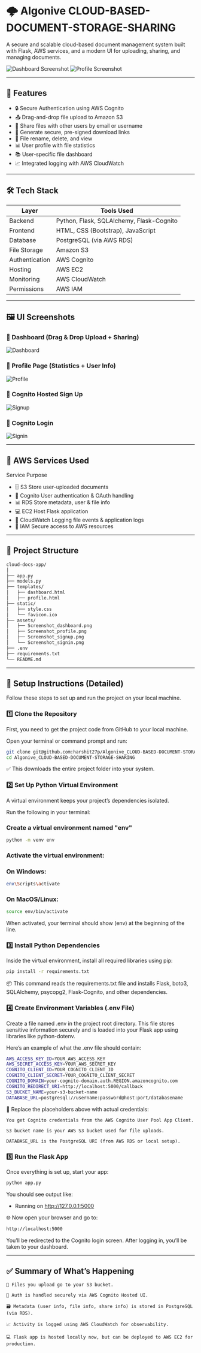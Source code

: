 # 🌩️ Algonive CLOUD-BASED-DOCUMENT-STORAGE-SHARING

A secure and scalable cloud-based document management system built with Flask, AWS services, and a modern UI for uploading, sharing, and managing documents.

![Dashboard Screenshot](assets/Screenshot_dashboard.png)
![Profile Screenshot](assets/Screenshot_profile.png)

---

## 🚀 Features

- 🔒 Secure Authentication using AWS Cognito
- 📤 Drag-and-drop file upload to Amazon S3
- 👥 Share files with other users by email or username
- 🔐 Generate secure, pre-signed download links
- 🧾 File rename, delete, and view
- 📊 User profile with file statistics
- 📚 User-specific file dashboard
- 📈 Integrated logging with AWS CloudWatch

---

## 🛠️ Tech Stack

| Layer          | Tools Used                                 |
|----------------|---------------------------------------------|
| Backend        | Python, Flask, SQLAlchemy, Flask-Cognito    |
| Frontend       | HTML, CSS (Bootstrap), JavaScript           |
| Database       | PostgreSQL (via AWS RDS)                    |
| File Storage   | Amazon S3                                   |
| Authentication | AWS Cognito                                 |
| Hosting        | AWS EC2                                     |
| Monitoring     | AWS CloudWatch                              |
| Permissions    | AWS IAM                                     |

---

## 🖼️ UI Screenshots

### 📂 Dashboard (Drag & Drop Upload + Sharing)
![Dashboard](assets/Screenshot_dashboard.png)

### 👤 Profile Page (Statistics + User Info)
![Profile](assets/Screenshot_profile.png)

### 🔐 Cognito Hosted Sign Up
![Signup](assets/Screenshot_signup.png)

### 🔑 Cognito Login
![Signin](assets/Screenshot_signin.png)

---
## 🧠 AWS Services Used
Service	Purpose
- 🗄️ S3	Store user-uploaded documents
- 🧠 Cognito	User authentication & OAuth handling
- 📊 RDS	Store metadata, user & file info
- 💻 EC2	Host Flask application
- 📜 CloudWatch	Logging file events & application logs
- 🔐 IAM	Secure access to AWS resources

---
## 📁 Project Structure
```bash
cloud-docs-app/
│
├── app.py
├── models.py
├── templates/
│   ├── dashboard.html
│   ├── profile.html
├── static/
│   ├── style.css
│   └── favicon.ico
├── assets/
│   ├── Screenshot_dashboard.png
│   ├── Screenshot_profile.png
│   ├── Screenshot_signup.png
│   └── Screenshot_signin.png
├── .env
├── requirements.txt
└── README.md
```

---
## 🔧 Setup Instructions (Detailed)

Follow these steps to set up and run the project on your local machine.
### 1️⃣ Clone the Repository

First, you need to get the project code from GitHub to your local machine.

Open your terminal or command prompt and run:
```bash
git clone git@github.com:harshit27p/Algonive_CLOUD-BASED-DOCUMENT-STORAGE-SHARING.git
cd Algonive_CLOUD-BASED-DOCUMENT-STORAGE-SHARING
```
✅ This downloads the entire project folder into your system.

### 2️⃣ Set Up Python Virtual Environment

A virtual environment keeps your project’s dependencies isolated.

Run the following in your terminal:

### Create a virtual environment named "env"
```bash
python -m venv env
```
### Activate the virtual environment:
### On Windows:
```bash
env\Scripts\activate
```
### On MacOS/Linux:
```bash
source env/bin/activate
```
When activated, your terminal should show (env) at the beginning of the line.

### 3️⃣ Install Python Dependencies

Inside the virtual environment, install all required libraries using pip:
```bash
pip install -r requirements.txt
```
📦 This command reads the requirements.txt file and installs Flask, boto3, SQLAlchemy, psycopg2, Flask-Cognito, and other dependencies.

### 4️⃣ Create Environment Variables (.env File)

Create a file named .env in the project root directory. This file stores sensitive information securely and is loaded into your Flask app using libraries like python-dotenv.

Here’s an example of what the .env file should contain:
```bash
AWS_ACCESS_KEY_ID=YOUR_AWS_ACCESS_KEY
AWS_SECRET_ACCESS_KEY=YOUR_AWS_SECRET_KEY
COGNITO_CLIENT_ID=YOUR_COGNITO_CLIENT_ID
COGNITO_CLIENT_SECRET=YOUR_COGNITO_CLIENT_SECRET
COGNITO_DOMAIN=your-cognito-domain.auth.REGION.amazoncognito.com
COGNITO_REDIRECT_URI=http://localhost:5000/callback
S3_BUCKET_NAME=your-s3-bucket-name
DATABASE_URL=postgresql://username:password@host:port/databasename
```
🔐 Replace the placeholders above with actual credentials:

    You get Cognito credentials from the AWS Cognito User Pool App Client.

    S3 bucket name is your AWS S3 bucket used for file uploads.

    DATABASE_URL is the PostgreSQL URI (from AWS RDS or local setup).

### 5️⃣ Run the Flask App

Once everything is set up, start your app:
```bash
python app.py
```
You should see output like:

 * Running on http://127.0.0.1:5000

🌐 Now open your browser and go to:
```bash
http://localhost:5000
```
You’ll be redirected to the Cognito login screen. After logging in, you’ll be taken to your dashboard.

---
## ✅ Summary of What’s Happening

    📂 Files you upload go to your S3 bucket.

    🧑 Auth is handled securely via AWS Cognito Hosted UI.

    🗃️ Metadata (user info, file info, share info) is stored in PostgreSQL (via RDS).

    📈 Activity is logged using AWS CloudWatch for observability.

    💻 Flask app is hosted locally now, but can be deployed to AWS EC2 for production.





